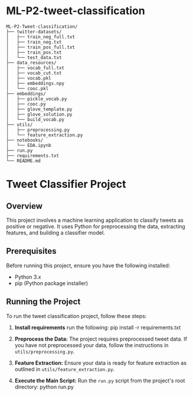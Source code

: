 # ML-P2-tweet-classification
```
ML-P2-Tweet-classification/
├── twitter-datasets/
│   ├── train_neg_full.txt 
│   ├── train_neg.txt 
│   ├── train_pos_full.txt
│   ├── train_pos.txt
│   └── test_data.txt
├── data_resources/
│   ├── vocab_full.txt
│   ├── vocab_cut.txt
│   ├── vocab.pkl
│   ├── embeddings.npy
│   └── cooc.pkl
├── embeddings/
│   ├── pickle_vocab.py
│   ├── cooc.py
│   ├── glove_template.py
│   ├── glove_solution.py
│   └── build_vocab.py
├── utils/
│   ├── preprocessing.py
│   └── feature_extraction.py
├── notebooks/
│   └── EDA.ipynb
├── run.py
├── requirements.txt
└── README.md
```



# Tweet Classifier Project

## Overview
This project involves a machine learning application to classify tweets as positive or negative. It uses Python for preprocessing the data, extracting features, and building a classifier model.

## Prerequisites
Before running this project, ensure you have the following installed:
- Python 3.x
- pip (Python package installer)


## Running the Project
To run the tweet classification project, follow these steps:

1. **Install requirements**
run the following: 
pip install -r requirements.txt

2. **Preprocess the Data:**
The project requires preprocessed tweet data. If you have not preprocessed your data, follow the instructions in `utils/preprocessing.py`.

3. **Feature Extraction:**
Ensure your data is ready for feature extraction as outlined in `utils/feature_extraction.py`.

4. **Execute the Main Script:**
Run the `run.py` script from the project's root directory: 
python run.py

